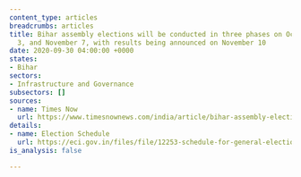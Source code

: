 ```yaml
---
content_type: articles
breadcrumbs: articles
title: Bihar assembly elections will be conducted in three phases on October 28, November
  3, and November 7, with results being announced on November 10
date: 2020-09-30 04:00:00 +0000
states:
- Bihar
sectors:
- Infrastructure and Governance
subsectors: []
sources:
- name: Times Now
  url: https://www.timesnownews.com/india/article/bihar-assembly-election-2020-polling-dates-election-commission-of-india/657838
details:
- name: Election Schedule
  url: https://eci.gov.in/files/file/12253-schedule-for-general-election-to-the-legislative-assembly-of-bihar-2020/
is_analysis: false

---
```

